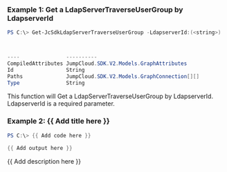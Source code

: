 ### Example 1: Get a LdapServerTraverseUserGroup by LdapserverId
```powershell
PS C:\> Get-JcSdkLdapServerTraverseUserGroup -LdapserverId:(<string>)



----               ----------
CompiledAttributes JumpCloud.SDK.V2.Models.GraphAttributes
Id                 String
Paths              JumpCloud.SDK.V2.Models.GraphConnection[][]
Type               String


```

This function will Get a LdapServerTraverseUserGroup by LdapserverId. LdapserverId is a required parameter.

### Example 2: {{ Add title here }}
```powershell
PS C:\> {{ Add code here }}

{{ Add output here }}
```

{{ Add description here }}

